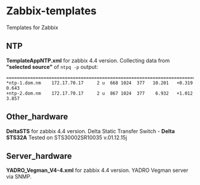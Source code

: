 # Zabbix-templates
Templates for Zabbix


## NTP
**TemplateAppNTP.xml** for zabbix 4.4 version. Collecting data from **"selected source"** of `ntpq -p` output:

```     remote           refid      st t when poll reach   delay   offset  jitter
==============================================================================
*ntp-1.dom.nm    172.17.70.17     2 u  668 1024  377   10.201   +0.319   0.643
+ntp-2.dom.nm    172.17.70.17     2 u  867 1024  377    6.932   +1.012   3.857
```


## Other_hardware
**DeltaSTS** for zabbix 4.4 version. Delta Static Transfer Switch - **Delta STS32A** Tested on STS30002SR10035 v.01.12.15j


## Server_hardware
**YADRO_Vegman_V4-4.xml** for zabbix 4.4 version. YADRO Vegman server via SNMP.




